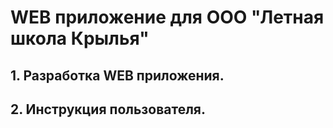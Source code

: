 # WEB приложение для ООО "Летная школа Крылья"

## 1. Разработка WEB приложения.

## 2. Инструкция пользователя.
